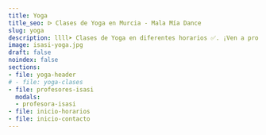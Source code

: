 ```yaml
---
title: Yoga
title_seo: ᐅ Clases de Yoga en Murcia - Mala Mía Dance
slug: yoga
description: llll➤ Clases de Yoga en diferentes horarios ✅. ¡Ven a probar una clase con nosotros!
image: isasi-yoga.jpg
draft: false
noindex: false
sections:
- file: yoga-header
# - file: yoga-clases
- file: profesores-isasi
  modals:
  - profesora-isasi
- file: inicio-horarios
- file: inicio-contacto
---
```

